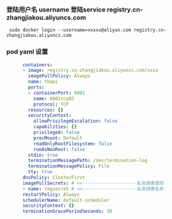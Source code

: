 ###  登陆用户名 username 登陆service registry.cn-zhangjiakou.aliyuncs.com
` sudo docker login --username=xxxxx@aliyun.com registry.cn-zhangjiakou.aliyuncs.com`

### pod yaml 设置
``` yaml
      containers:
      - image: registry.cn-zhangjiakou.aliyuncs.com/xxxx
        imagePullPolicy: Always
        name: tbapi
        ports:
        - containerPort: 8001
          name: 8001tcp02
          protocol: TCP
        resources: {}
        securityContext:
          allowPrivilegeEscalation: false
          capabilities: {}
          privileged: false
          procMount: Default
          readOnlyRootFilesystem: false
          runAsNonRoot: false
        stdin: true
        terminationMessagePath: /dev/termination-log
        terminationMessagePolicy: File
        tty: true
      dnsPolicy: ClusterFirst
      imagePullSecrets: # <<--------------------私有镜像登陆
      - name: regsecret # <<--------------------私有镜像名称
      restartPolicy: Always
      schedulerName: default-scheduler
      securityContext: {}
      terminationGracePeriodSeconds: 30
```

